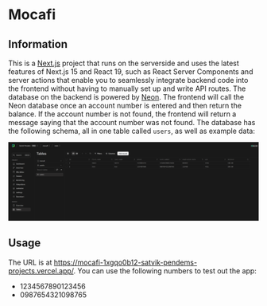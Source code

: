 # Mocafi

## Information

This is a [Next.js](https://nextjs.org/) project that runs on the serverside and uses the latest features of Next.js 15 and React 19, such as React Server Components and server actions that enable you to seamlessly integrate backend code into the frontend without having to manually set up and write API routes.
The database on the backend is powered by [Neon](https://neon.tech/). The frontend will call the Neon database once an account number is entered and then return the balance. If the account number is not found, the frontend will return a message saying that the account number was not found. The database has the following schema, all in one table called `users`, as well as example data:

![Neon database schema](./img/neon.png)

## Usage

The URL is at <https://mocafi-1xgqo0b12-satvik-pendems-projects.vercel.app/>. You can use the following numbers to test out the app:

- 1234567890123456
- 0987654321098765
